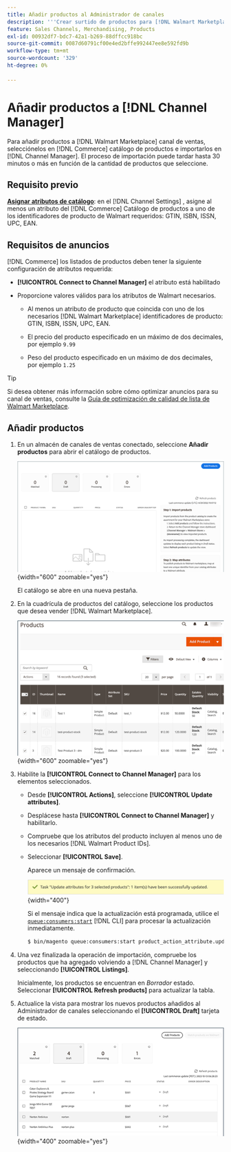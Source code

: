 ```yaml
---
title: Añadir productos al Administrador de canales
description: '''Crear surtido de productos para [!DNL Walmart Marketplace] ventas añadiendo productos del catálogo al canal de ventas configurado en Channel Manager."'
feature: Sales Channels, Merchandising, Products
exl-id: 00932df7-bdc7-42a1-b269-88dffcc918bc
source-git-commit: 0087d60791cf00e4ed2bffe992447ee8e592fd9b
workflow-type: tm+mt
source-wordcount: '329'
ht-degree: 0%

---
```



# Añadir productos a [!DNL Channel Manager]

Para añadir productos a [!DNL Walmart Marketplace] canal de ventas, selecciónelos en [!DNL Commerce] catálogo de productos e importarlos en [!DNL Channel Manager].
El proceso de importación puede tardar hasta 30 minutos o más en función de la cantidad de productos que seleccione.

## Requisito previo

**[Asignar atributos de catálogo](map-catalog-attributes.md)**: en el [!DNL Channel Settings] , asigne al menos un atributo del [!DNL Commerce] Catálogo de productos a uno de los identificadores de producto de Walmart requeridos: GTIN, ISBN, ISSN, UPC, EAN.

## Requisitos de anuncios

[!DNL Commerce] los listados de productos deben tener la siguiente configuración de atributos requerida:

- **[!UICONTROL Connect to Channel Manager]** el atributo está habilitado

- Proporcione valores válidos para los atributos de Walmart necesarios.

   - Al menos un atributo de producto que coincida con uno de los necesarios [!DNL Walmart Marketplace] identificadores de producto: GTIN, ISBN, ISSN, UPC, EAN.

   - El precio del producto especificado en un máximo de dos decimales, por ejemplo `9.99`

   - Peso del producto especificado en un máximo de dos decimales, por ejemplo `1.25`

>[!TIP]
>
>Si desea obtener más información sobre cómo optimizar anuncios para su canal de ventas, consulte la [Guía de optimización de calidad de lista de Walmart Marketplace](https://marketplace.walmart.com/wp-content/uploads/2020/09/WMP_listing_quality_optimization_guide.pdf).

## Añadir productos

1. En un almacén de canales de ventas conectado, seleccione **Añadir productos** para abrir el catálogo de productos.

   ![Añadir productos a la tienda de canales de ventas](assets/add-initial-products-to-connected-channel.png){width="600" zoomable="yes"}

   El catálogo se abre en una nueva pestaña.

1. En la cuadrícula de productos del catálogo, seleccione los productos que desea vender [!DNL Walmart Marketplace].

   ![Envíe productos a la tienda de canales de ventas](assets/select-products-from-catalog.png){width="600" zoomable="yes"}

1. Habilite la **[!UICONTROL Connect to Channel Manager]** para los elementos seleccionados.

   - Desde **[!UICONTROL Actions]**, seleccione **[!UICONTROL Update attributes]**.

   - Desplácese hasta **[!UICONTROL Connect to Channel Manager]** y habilitarlo.

   - Compruebe que los atributos del producto incluyen al menos uno de los necesarios [!DNL Walmart Product IDs].

   - Seleccionar **[!UICONTROL Save]**.

     Aparece un mensaje de confirmación.

     ![Importación de productos del catálogo al mensaje de confirmación de canal de ventas](assets/product-import-from-catalog-confirmation.png){width="400"}

     Si el mensaje indica que la actualización está programada, utilice el [`queue:consumers:start`](https://experienceleague.adobe.com/docs/commerce-operations/configuration-guide/cli/start-message-queues.html) [!DNL CLI] para procesar la actualización inmediatamente.

     ```bash
     $ bin/magento queue:consumers:start product_action_attribute.update
     ```

1. Una vez finalizada la operación de importación, compruebe los productos que ha agregado volviendo a [!DNL Channel Manager] y seleccionando **[!UICONTROL Listings]**.

   Inicialmente, los productos se encuentran en *Borrador* estado. Seleccionar **[!UICONTROL Refresh products]** para actualizar la tabla.

1. Actualice la vista para mostrar los nuevos productos añadidos al Administrador de canales seleccionando el **[!UICONTROL Draft]** tarjeta de estado.

   ![Productos importados al canal de ventas conectado](assets/products-in-marketplace-sales-channel.png){width="400" zoomable="yes"}


